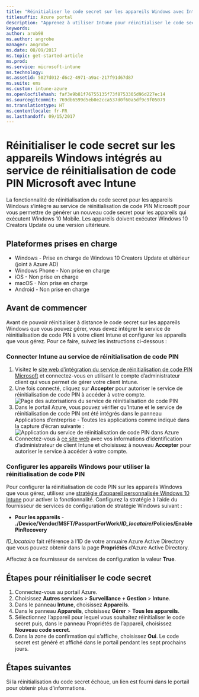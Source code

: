 ```yaml
---
title: "Réinitialiser le code secret sur les appareils Windows avec Intune"
titlesuffix: Azure portal
description: "Apprenez à utiliser Intune pour réinitialiser le code secret sur les appareils Windows intégrés au service de réinitialisation de code PIN Microsoft."
keywords: 
author: arob98
ms.author: angrobe
manager: angrobe
ms.date: 08/09/2017
ms.topic: get-started-article
ms.prod: 
ms.service: microsoft-intune
ms.technology: 
ms.assetid: 5027d012-d6c2-4971-a9ac-217f91d67d87
ms.suite: ems
ms.custom: intune-azure
ms.openlocfilehash: faf3e9b81f76755135f73f8753305d96d227ec14
ms.sourcegitcommit: 769db6599d5eb0e2cca537d0f60a5df9c9f05079
ms.translationtype: HT
ms.contentlocale: fr-FR
ms.lasthandoff: 09/15/2017
---
```

# <a name="reset-the-passcode-on-windows-devices-integrated-with-the-microsoft-pin-reset-service-using-intune"></a>Réinitialiser le code secret sur les appareils Windows intégrés au service de réinitialisation de code PIN Microsoft avec Intune

La fonctionnalité de réinitialisation du code secret pour les appareils Windows s’intègre au service de réinitialisation de code PIN Microsoft pour vous permettre de générer un nouveau code secret pour les appareils qui exécutent Windows 10 Mobile. Les appareils doivent exécuter Windows 10 Creators Update ou une version ultérieure.

## <a name="supported-platforms"></a>Plateformes prises en charge

- Windows - Prise en charge de Windows 10 Creators Update et ultérieur (joint à Azure AD)
- Windows Phone - Non prise en charge
- iOS - Non prise en charge
- macOS - Non prise en charge
- Android - Non prise en charge


## <a name="before-you-start"></a>Avant de commencer

Avant de pouvoir réinitialiser à distance le code secret sur les appareils Windows que vous pouvez gérer, vous devez intégrer le service de réinitialisation de code PIN à votre client Intune et configurer les appareils que vous gérez. Pour ce faire, suivez les instructions ci-dessous :

### <a name="connect-intune-with-the-pin-reset-service"></a>Connecter Intune au service de réinitialisation de code PIN

1. Visitez le [site web d’intégration du service de réinitialisation de code PIN Microsoft](https://login.windows.net/common/oauth2/authorize?response_type=code&client_id=b8456c59-1230-44c7-a4a2-99b085333e84&resource=https%3A%2F%2Fgraph.windows.net&redirect_uri=https%3A%2F%2Fcred.microsoft.com&state=e9191523-6c2f-4f1d-a4f9-c36f26f89df0&prompt=admin_consent) et connectez-vous en utilisant le compte d’administrateur client qui vous permet de gérer votre client Intune.
2. Une fois connecté, cliquez sur **Accepter** pour autoriser le service de réinitialisation de code PIN à accéder à votre compte.<br>
![Page des autorisations du service de réinitialisation de code PIN](./media/pin-reset-service-application.png)
3. Dans le portail Azure, vous pouvez vérifier qu’Intune et le service de réinitialisation de code PIN ont été intégrés dans le panneau Applications d’entreprise - Toutes les applications comme indiqué dans la capture d’écran suivante :<br>
![Application du service de réinitialisation de code PIN dans Azure](./media/pin-reset-service-home-screen.png)
4. Connectez-vous à [ce site web](https://login.windows.net/common/oauth2/authorize?response_type=code&client_id=9115dd05-fad5-4f9c-acc7-305d08b1b04e&resource=https%3A%2F%2Fcred.microsoft.com%2F&redirect_uri=ms-appx-web%3A%2F%2FMicrosoft.AAD.BrokerPlugin%2F9115dd05-fad5-4f9c-acc7-305d08b1b04e&state=6765f8c5-f4a7-4029-b667-46a6776ad611&prompt=admin_consent) avec vos informations d’identification d’administrateur de client Intune et choisissez à nouveau **Accepter** pour autoriser le service à accéder à votre compte.

### <a name="configure-windows-devices-to-use-pin-reset"></a>Configurer les appareils Windows pour utiliser la réinitialisation de code PIN

Pour configurer la réinitialisation de code PIN sur les appareils Windows que vous gérez, utilisez une [stratégie d’appareil personnalisée Windows 10 Intune](custom-settings-windows-10.md) pour activer la fonctionnalité. Configurez la stratégie à l’aide du fournisseur de services de configuration de stratégie Windows suivant :


- **Pour les appareils** - **./Device/Vendor/MSFT/PassportForWork/*ID_locataire*/Policies/EnablePinRecovery**

*ID_locataire* fait référence à l’ID de votre annuaire Azure Active Directory que vous pouvez obtenir dans la page **Propriétés** d’Azure Active Directory.

Affectez à ce fournisseur de services de configuration la valeur **True**.

## <a name="steps-to-reset-the-passcode"></a>Étapes pour réinitialiser le code secret

1. Connectez-vous au portail Azure.
2. Choisissez **Autres services** > **Surveillance + Gestion** > **Intune**.
3. Dans le panneau **Intune**, choisissez **Appareils**.
4. Dans le panneau **Appareils**, choisissez **Gérer** > **Tous les appareils**.
5. Sélectionnez l’appareil pour lequel vous souhaitez réinitialiser le code secret puis, dans le panneau Propriétés de l’appareil, choisissez **Nouveau code secret**.
6. Dans la zone de confirmation qui s’affiche, choisissez **Oui**. Le code secret est généré et affiché dans le portail pendant les sept prochains jours.

## <a name="next-steps"></a>Étapes suivantes

Si la réinitialisation du code secret échoue, un lien est fourni dans le portail pour obtenir plus d’informations.


